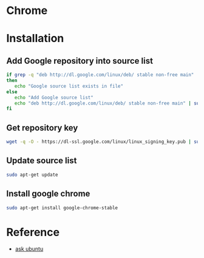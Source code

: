 # Chrome

# Installation

## Add Google repository into source list

```bash
if grep -q "deb http://dl.google.com/linux/deb/ stable non-free main"  /etc/apt/sources.list
then
   echo "Google source list exists in file"
else
   echo "Add Google source list"
   echo "deb http://dl.google.com/linux/deb/ stable non-free main" | sudo tee --append /etc/apt/sources.list
fi
```

## Get repository key

```bash
wget -q -O - https://dl-ssl.google.com/linux/linux_signing_key.pub | sudo apt-key add -
```

## Update source list

```bash
sudo apt-get update
```

## Install google chrome

```bash
sudo apt-get install google-chrome-stable
```

# Reference
- [ask ubuntu](http://askubuntu.com/questions/79280/how-to-install-chrome-browser-properly-via-command-line)
